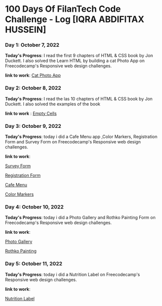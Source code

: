 # 100 Days Of FilanTech Code Challenge - Log [IQRA ABDIFITAX HUSSEIN]

### Day 1: October 7, 2022

**Today's Progress**: I read the first 9 chapters of HTML & CSS book by Jon Duckett. I also solved the Learn HTML by building a cat Photo App on Freecodecamp's Responsive web design challenges.

**link to work**: [Cat Photo App](https://github.com/IQRA-ABDI/100DaysOfFilanTechCode/tree/main/HTML_CSS)

### Day 2: October 8, 2022

**Today's Progress**: I read the las 10 chapters of HTML & CSS book by Jon Duckett. I also solved the examples of the book

**link to work** : 
[Empty Cells](https://github.com/IQRA-ABDI/100DaysOfFilanTechCode/tree/main/HTML_CSS)

### Day 3: October 9, 2022

**Today's Progress**: today i did a Cafe Menu app ,Color Markers, Registration Form and Survey Form on Freecodecamp's Responsive web design challenges.

**link to work**:

[Survey Form](https://github.com/IQRA-ABDI/100DaysOfFilanTechCode/blob/main/HTML_CSS/Survey_Form.html)

[Registration Form](https://github.com/IQRA-ABDI/100DaysOfFilanTechCode/blob/main/HTML_CSS/Registration_Form.html)

[Cafe Menu](https://github.com/IQRA-ABDI/100DaysOfFilanTechCode/blob/main/HTML_CSS/Cafe.Menu.html)

[Color Markers](https://github.com/IQRA-ABDI/100DaysOfFilanTechCode/blob/main/HTML_CSS/Color_Markers.html)

### Day 4: October 10, 2022

**Today's Progress**: today i did a Photo Gallery  and Rothko Painting Form on Freecodecamp's Responsive web design challenges.

**link to work**: 

[Photo Gallery](https://github.com/IQRA-ABDI/100DaysOfFilanTechCode/blob/main/HTML_CSS/PhotoGallery)

[Rothko Painting](https://github.com/IQRA-ABDI/100DaysOfFilanTechCode/blob/main/HTML_CSS/RothkoPainting)


### Day 5: October 11, 2022

**Today's Progress**: today i did a Nutrition Label on Freecodecamp's Responsive web design challenges.

**link to work**: 

[Nutrition Label](https://github.com/IQRA-ABDI/100DaysOfFilanTechCode/blob/main/HTML_CSS/NutritionLabel.html)



